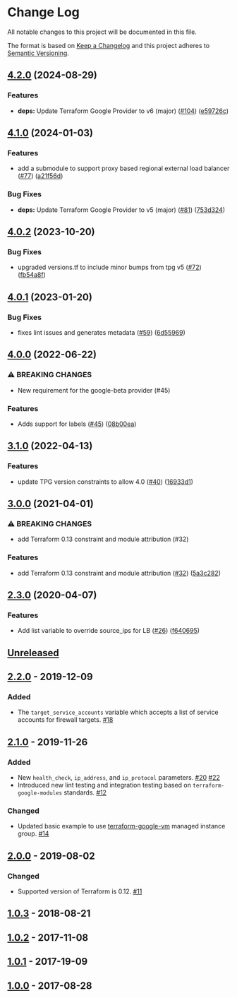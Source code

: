 # Change Log

All notable changes to this project will be documented in this file.

The format is based on [Keep a Changelog](http://keepachangelog.com/) and this
project adheres to [Semantic Versioning](http://semver.org/).

## [4.2.0](https://github.com/terraform-google-modules/terraform-google-lb/compare/v4.1.0...v4.2.0) (2024-08-29)


### Features

* **deps:** Update Terraform Google Provider to v6 (major) ([#104](https://github.com/terraform-google-modules/terraform-google-lb/issues/104)) ([e59726c](https://github.com/terraform-google-modules/terraform-google-lb/commit/e59726c80f6f905cd9a074ac3e90ce41ff0072af))

## [4.1.0](https://github.com/terraform-google-modules/terraform-google-lb/compare/v4.0.2...v4.1.0) (2024-01-03)


### Features

* add a submodule to support proxy based regional external load balancer ([#77](https://github.com/terraform-google-modules/terraform-google-lb/issues/77)) ([a21f56d](https://github.com/terraform-google-modules/terraform-google-lb/commit/a21f56de7e0776256aa6d1bbececc1aeaff6696b))


### Bug Fixes

* **deps:** Update Terraform Google Provider to v5 (major) ([#81](https://github.com/terraform-google-modules/terraform-google-lb/issues/81)) ([753d324](https://github.com/terraform-google-modules/terraform-google-lb/commit/753d324c11a44950db975bcb539c647472d5ccbe))

## [4.0.2](https://github.com/terraform-google-modules/terraform-google-lb/compare/v4.0.1...v4.0.2) (2023-10-20)


### Bug Fixes

* upgraded versions.tf to include minor bumps from tpg v5 ([#72](https://github.com/terraform-google-modules/terraform-google-lb/issues/72)) ([fb54a8f](https://github.com/terraform-google-modules/terraform-google-lb/commit/fb54a8f99968ab589c4b033a3b0be1d7b47ba634))

## [4.0.1](https://github.com/terraform-google-modules/terraform-google-lb/compare/v4.0.0...v4.0.1) (2023-01-20)


### Bug Fixes

* fixes lint issues and generates metadata ([#59](https://github.com/terraform-google-modules/terraform-google-lb/issues/59)) ([6d55969](https://github.com/terraform-google-modules/terraform-google-lb/commit/6d55969ccae1b2cdecb9aba13dcf0b3a5f4ccefd))

## [4.0.0](https://github.com/terraform-google-modules/terraform-google-lb/compare/v3.1.0...v4.0.0) (2022-06-22)


### ⚠ BREAKING CHANGES

* New requirement for the google-beta provider (#45)

### Features

* Adds support for labels ([#45](https://github.com/terraform-google-modules/terraform-google-lb/issues/45)) ([08b00ea](https://github.com/terraform-google-modules/terraform-google-lb/commit/08b00ea2c93d9427ea4b89ee9d4f392d4198e967))

## [3.1.0](https://github.com/terraform-google-modules/terraform-google-lb/compare/v3.0.0...v3.1.0) (2022-04-13)


### Features

* update TPG version constraints to allow 4.0 ([#40](https://github.com/terraform-google-modules/terraform-google-lb/issues/40)) ([16933d1](https://github.com/terraform-google-modules/terraform-google-lb/commit/16933d1b8a4286ed92e267c4308890a9421db611))

## [3.0.0](https://www.github.com/terraform-google-modules/terraform-google-lb/compare/v2.3.0...v3.0.0) (2021-04-01)


### ⚠ BREAKING CHANGES

* add Terraform 0.13 constraint and module attribution (#32)

### Features

* add Terraform 0.13 constraint and module attribution ([#32](https://www.github.com/terraform-google-modules/terraform-google-lb/issues/32)) ([5a3c282](https://www.github.com/terraform-google-modules/terraform-google-lb/commit/5a3c2821cb99e79247c270a812f78aaad3b8d773))

## [2.3.0](https://www.github.com/terraform-google-modules/terraform-google-lb/compare/v2.2.0...v2.3.0) (2020-04-07)


### Features

* Add list variable to override source_ips for LB ([#26](https://www.github.com/terraform-google-modules/terraform-google-lb/issues/26)) ([f640695](https://www.github.com/terraform-google-modules/terraform-google-lb/commit/f640695cd972cb3ba496582c88acc136b13fdf0c))

## [Unreleased]

## [2.2.0] - 2019-12-09

### Added

- The `target_service_accounts` variable which accepts a list of service accounts for firewall targets. [#18]

## [2.1.0] - 2019-11-26

### Added

- New `health_check`, `ip_address`, and `ip_protocol` parameters. [#20] [#22]
- Introduced new lint testing and integration testing based on `terraform-google-modules` standards. [#12]

### Changed

- Updated basic example to use [terraform-google-vm](https://github.com/terraform-google-modules/terraform-google-vm) managed instance group. [#14]

## [2.0.0] - 2019-08-02

### Changed

- Supported version of Terraform is 0.12. [#11]

## [1.0.3] - 2018-08-21


## [1.0.2] - 2017-11-08


## [1.0.1] - 2017-19-09


## [1.0.0] - 2017-08-28


[Unreleased]: https://github.com/GoogleCloudPlatform/terraform-google-lb/compare/v2.2.0...HEAD
[2.2.0]: https://github.com/GoogleCloudPlatform/terraform-google-lb/compare/v2.1.0...v2.2.0
[2.1.0]: https://github.com/GoogleCloudPlatform/terraform-google-lb/compare/v2.0.0...v2.1.0
[2.0.0]: https://github.com/GoogleCloudPlatform/terraform-google-lb/compare/1.0.3...v2.0.0
[1.0.3]: https://github.com/GoogleCloudPlatform/terraform-google-lb/compare/1.0.2...1.0.3
[1.0.2]: https://github.com/GoogleCloudPlatform/terraform-google-lb/compare/1.0.1...1.0.2
[1.0.1]: https://github.com/GoogleCloudPlatform/terraform-google-lb/compare/1.0.0...1.0.1
[1.0.0]: https://github.com/GoogleCloudPlatform/terraform-google-lb/releases/tag/1.0.0
[#22]: https://github.com/terraform-google-modules/terraform-google-lb/pull/22
[#20]: https://github.com/terraform-google-modules/terraform-google-lb/issues/20
[#18]: https://github.com/terraform-google-modules/terraform-google-lb/issues/18
[#14]: https://github.com/terraform-google-modules/terraform-google-lb/issues/14
[#12]: https://github.com/terraform-google-modules/terraform-google-lb/issues/12
[#11]: https://github.com/terraform-google-modules/terraform-google-lb/issues/11
